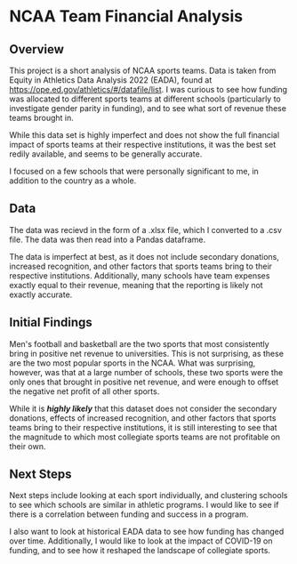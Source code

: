 # NCAA Team Financial Analysis
## Overview
This project is a short analysis of NCAA sports teams. Data is taken from Equity in Athletics Data Analysis 2022 (EADA), found at https://ope.ed.gov/athletics/#/datafile/list. I was curious to see how funding was allocated to different sports teams at different schools (particularly to investigate gender parity in funding), and to see what sort of revenue these teams brought in.

While this data set is highly imperfect and does not show the full financial impact of sports teams at their respective institutions, it was the best set redily available, and seems to be generally accurate.

I focused on a few schools that were personally significant to me, in addition to the country as a whole.

## Data
The data was recievd in the form of a .xlsx file, which I converted to a .csv file. The data was then read into a Pandas dataframe.

The data is imperfect at best, as it does not include secondary donations, increased recognition, and other factors that sports teams bring to their respective institutions. Additionally, many schools have team expenses exactly equal to their revenue, meaning that the reporting is likely not exactly accurate.

## Initial Findings
Men's football and basketball are the two sports that most consistently bring in positive net revenue to universities. This is not surprising, as these are the two most popular sports in the NCAA. What was surprising, however, was that at a large number of schools, these two sports were the only ones that brought in positive net revenue, and were enough to offset the negative net profit of all other sports.

While it is ***highly likely*** that this dataset does not consider the secondary donations, effects of increased recognition, and other factors that sports teams bring to their respective institutions, it is still interesting to see that the magnitude to which most collegiate sports teams are not profitable on their own.

## Next Steps
Next steps include looking at each sport individually, and clustering schools to see which schools are similar in athletic programs. I would like to see if there is a correlation between funding and success in a program.

I also want to look at historical EADA data to see how funding has changed over time. Additionally, I would like to look at the impact of COVID-19 on funding, and to see how it reshaped the landscape of collegiate sports.
